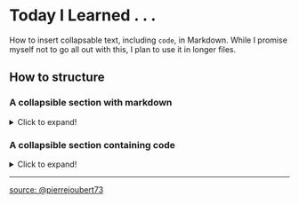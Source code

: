# Today I Learned . . .

How to insert collapsable text, including `code`, in Markdown. While I promise myself not to go all out with this, I plan to use it in longer files.

## How to structure

### A collapsible section with markdown
<details>
  <summary>Click to expand!</summary>
  
  ## Heading
  1. A numbered
  2. list
     * With some
     * Sub bullets
</details>

### A collapsible section containing code
<details>
  <summary>Click to expand!</summary>
  
  ```javascript
    function logSometing(something) {
      console.log(`Logging: ${something}`);
    }
  ```
</details>

___

[source: @pierrejoubert73](https://gist.github.com/pierrejoubert73/902cc94d79424356a8d20be2b382e1ab)